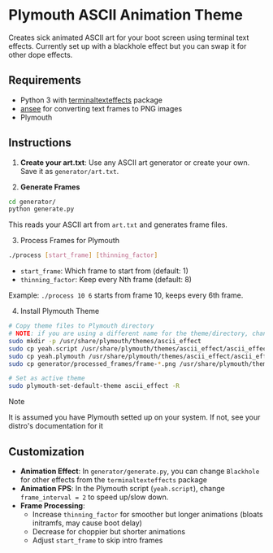 # Plymouth ASCII Animation Theme

Creates sick animated ASCII art for your boot screen using terminal text effects. Currently set up with a blackhole effect but you can swap it for other dope effects.

## Requirements
- Python 3 with [terminaltexteffects](https://github.com/ChrisBuilds/terminaltexteffects) package
- [ansee](https://github.com/codersauce/ansee) for converting text frames to PNG images
- Plymouth

## Instructions

1. **Create your art.txt**: Use any ASCII art generator or create your own. Save it as `generator/art.txt`.

2. **Generate Frames**
  ```bash
  cd generator/
  python generate.py
  ```

This reads your ASCII art from `art.txt` and generates frame files.

3. Process Frames for Plymouth
  ```bash
  ./process [start_frame] [thinning_factor]
  ```

- `start_frame`: Which frame to start from (default: 1)
- `thinning_factor`: Keep every Nth frame (default: 8)

Example: `./process 10 6` starts from frame 10, keeps every 6th frame.

4. Install Plymouth Theme
  ```bash
# Copy theme files to Plymouth directory
# NOTE: if you are using a different name for the theme/directory, change it inside the .plymouth file too
  sudo mkdir -p /usr/share/plymouth/themes/ascii_effect
  sudo cp yeah.script /usr/share/plymouth/themes/ascii_effect/ascii_effect.script
  sudo cp yeah.plymouth /usr/share/plymouth/themes/ascii_effect/ascii_effect.plymouth
  sudo cp generator/processed_frames/frame-*.png /usr/share/plymouth/themes/ascii_effect/

# Set as active theme
  sudo plymouth-set-default-theme ascii_effect -R
  ```


> [!NOTE]
> It is assumed you have Plymouth setted up on your system. If not, see your distro's documentation for it

## Customization

- **Animation Effect**: In `generator/generate.py`, you can change `Blackhole` for other effects from the `terminaltexteffects` package
- **Animation FPS**: In the Plymouth script (`yeah.script`), change `frame_interval = 2` to speed up/slow down.
- **Frame Processing**:
  - Increase `thinning_factor` for smoother but longer animations (bloats initramfs, may cause boot delay)
  - Decrease for choppier but shorter animations
  - Adjust `start_frame` to skip intro frames
